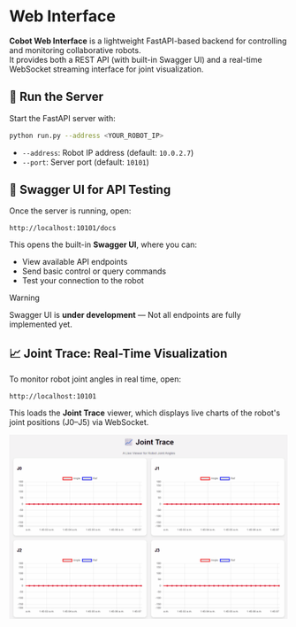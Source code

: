 
# Web Interface

**Cobot Web Interface** is a lightweight FastAPI-based backend for controlling and monitoring collaborative robots.  
It provides both a REST API (with built-in Swagger UI) and a real-time WebSocket streaming interface for joint visualization.

## 🚀 Run the Server

Start the FastAPI server with:

```bash
python run.py --address <YOUR_ROBOT_IP>
```
* `--address`: Robot IP address (default: `10.0.2.7`)
* `--port`: Server port (default: `10101`)

## 🧪 Swagger UI for API Testing
Once the server is running, open:
```
http://localhost:10101/docs
```
This opens the built-in **Swagger UI**, where you can:

* View available API endpoints
* Send basic control or query commands
* Test your connection to the robot

> [!WARNING]
> Swagger UI is **under development** — Not all endpoints are fully implemented yet.


## 📈 Joint Trace: Real-Time Visualization
To monitor robot joint angles in real time, open:
```
http://localhost:10101
```
This loads the **Joint Trace** viewer, which displays live charts of the robot's joint positions (J0–J5) via WebSocket.

![Joint Trace Viewer](/docs/imgs/joint_trace_viewer.gif)